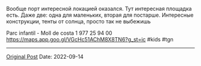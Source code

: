 Вообще порт интересной локацией оказался. Тут интересная площадка есть. Даже две: одна для маленьких, вторая для постарше.
Интересные конструкции, тенты от солнца, просто так не выбежишь

Parc infantil - Moll de costa 1
977 25 94 00
https://maps.app.goo.gl/VGcHc51AChM8X8TN6?g_st=ic #kids #tgn

---
[Original Post](https://t.me/lev2tarragona/64)
Date: 2022-09-14
